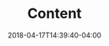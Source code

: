 ---
title: "Content"
date: 2018-04-17T14:39:40-04:00
description: ""
draft: true
tags: []
categories: ['page']
---